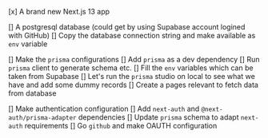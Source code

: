 <!-- Initial -->

[x] A brand new Next.js 13 app

<!-- Database Creation -->

[] A postgresql database (could get by using Supabase account logined with GitHub)
[] Copy the database connection string and make available as `env` variable

<!-- Prisma Configuration -->

[] Make the `prisma` configurations
[] Add `prisma` as a dev dependency
[] Run `prisma` client to generate schema etc.
[] Fill the `env` variables which can be taken from Supabase
[] Let's run the `prisma` studio on local to see what we have and add some dummy records
[] Create a pages relevant to fetch data from database

<!-- Authentication Configuration -->

[] Make authentication configuration
[] Add `next-auth` and `@next-auth/prisma-adapter` dependencies
[] Update `prisma` schema to adapt `next-auth` requirements
[] Go `github` and make OAUTH configuration
